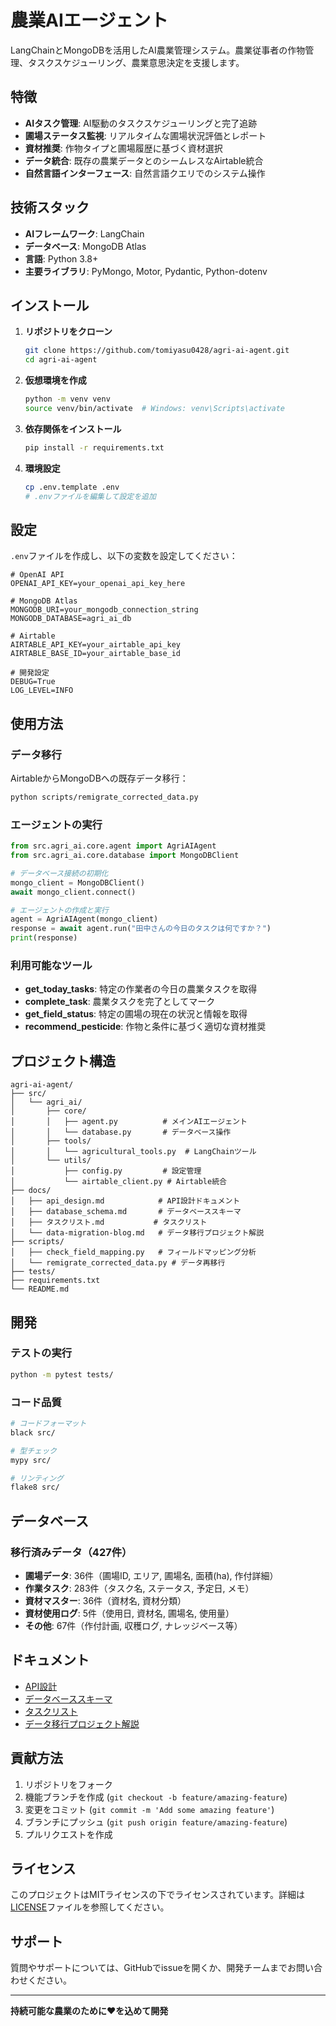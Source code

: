 # 農業AIエージェント

LangChainとMongoDBを活用したAI農業管理システム。農業従事者の作物管理、タスクスケジューリング、農業意思決定を支援します。

## 特徴

- **AIタスク管理**: AI駆動のタスクスケジューリングと完了追跡
- **圃場ステータス監視**: リアルタイムな圃場状況評価とレポート
- **資材推奨**: 作物タイプと圃場履歴に基づく資材選択
- **データ統合**: 既存の農業データとのシームレスなAirtable統合
- **自然言語インターフェース**: 自然言語クエリでのシステム操作

## 技術スタック

- **AIフレームワーク**: LangChain
- **データベース**: MongoDB Atlas
- **言語**: Python 3.8+
- **主要ライブラリ**: PyMongo, Motor, Pydantic, Python-dotenv

## インストール

1. **リポジトリをクローン**
   ```bash
   git clone https://github.com/tomiyasu0428/agri-ai-agent.git
   cd agri-ai-agent
   ```

2. **仮想環境を作成**
   ```bash
   python -m venv venv
   source venv/bin/activate  # Windows: venv\Scripts\activate
   ```

3. **依存関係をインストール**
   ```bash
   pip install -r requirements.txt
   ```

4. **環境設定**
   ```bash
   cp .env.template .env
   # .envファイルを編集して設定を追加
   ```

## 設定

`.env`ファイルを作成し、以下の変数を設定してください：

```env
# OpenAI API
OPENAI_API_KEY=your_openai_api_key_here

# MongoDB Atlas
MONGODB_URI=your_mongodb_connection_string
MONGODB_DATABASE=agri_ai_db

# Airtable
AIRTABLE_API_KEY=your_airtable_api_key
AIRTABLE_BASE_ID=your_airtable_base_id

# 開発設定
DEBUG=True
LOG_LEVEL=INFO
```

## 使用方法

### データ移行

AirtableからMongoDBへの既存データ移行：

```bash
python scripts/remigrate_corrected_data.py
```

### エージェントの実行

```python
from src.agri_ai.core.agent import AgriAIAgent
from src.agri_ai.core.database import MongoDBClient

# データベース接続の初期化
mongo_client = MongoDBClient()
await mongo_client.connect()

# エージェントの作成と実行
agent = AgriAIAgent(mongo_client)
response = await agent.run("田中さんの今日のタスクは何ですか？")
print(response)
```

### 利用可能なツール

- **get_today_tasks**: 特定の作業者の今日の農業タスクを取得
- **complete_task**: 農業タスクを完了としてマーク
- **get_field_status**: 特定の圃場の現在の状況と情報を取得
- **recommend_pesticide**: 作物と条件に基づく適切な資材推奨

## プロジェクト構造

```
agri-ai-agent/
├── src/
│   └── agri_ai/
│       ├── core/
│       │   ├── agent.py          # メインAIエージェント
│       │   └── database.py       # データベース操作
│       ├── tools/
│       │   └── agricultural_tools.py  # LangChainツール
│       └── utils/
│           ├── config.py         # 設定管理
│           └── airtable_client.py # Airtable統合
├── docs/
│   ├── api_design.md            # API設計ドキュメント
│   ├── database_schema.md       # データベーススキーマ
│   ├── タスクリスト.md           # タスクリスト
│   └── data-migration-blog.md   # データ移行プロジェクト解説
├── scripts/
│   ├── check_field_mapping.py   # フィールドマッピング分析
│   └── remigrate_corrected_data.py # データ再移行
├── tests/
├── requirements.txt
└── README.md
```

## 開発

### テストの実行

```bash
python -m pytest tests/
```

### コード品質

```bash
# コードフォーマット
black src/

# 型チェック
mypy src/

# リンティング
flake8 src/
```

## データベース

### 移行済みデータ（427件）
- **圃場データ**: 36件（圃場ID, エリア, 圃場名, 面積(ha), 作付詳細）
- **作業タスク**: 283件（タスク名, ステータス, 予定日, メモ）
- **資材マスター**: 36件（資材名, 資材分類）
- **資材使用ログ**: 5件（使用日, 資材名, 圃場名, 使用量）
- **その他**: 67件（作付計画, 収穫ログ, ナレッジベース等）

## ドキュメント

- [API設計](docs/api_design.md)
- [データベーススキーマ](docs/database_schema.md)
- [タスクリスト](docs/タスクリスト.md)
- [データ移行プロジェクト解説](docs/data-migration-blog.md)

## 貢献方法

1. リポジトリをフォーク
2. 機能ブランチを作成 (`git checkout -b feature/amazing-feature`)
3. 変更をコミット (`git commit -m 'Add some amazing feature'`)
4. ブランチにプッシュ (`git push origin feature/amazing-feature`)
5. プルリクエストを作成

## ライセンス

このプロジェクトはMITライセンスの下でライセンスされています。詳細は[LICENSE](LICENSE)ファイルを参照してください。

## サポート

質問やサポートについては、GitHubでissueを開くか、開発チームまでお問い合わせください。

---

**持続可能な農業のために❤️を込めて開発**
